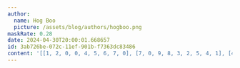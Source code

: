 ```yaml
---
author:
  name: Hog Boo
  picture: /assets/blog/authors/hogboo.png
maskRate: 0.28
date: 2024-04-30T20:00:01.668657
id: 3ab726be-072c-11ef-901b-f7363dc83486
content: '[[1, 2, 0, 0, 4, 5, 6, 7, 0], [7, 0, 9, 8, 3, 2, 5, 4, 1], [4, 3, 5, 0, 0, 0, 9, 2, 8], [6, 7, 3, 2, 5, 0, 0, 8, 9], [9, 5, 4, 7, 0, 0, 3, 6, 0], [0, 1, 0, 3, 6, 9, 7, 0, 4], [5, 0, 0, 4, 0, 1, 0, 3, 7], [2, 0, 7, 5, 9, 3, 4, 1, 6], [3, 4, 1, 6, 8, 7, 0, 9, 0]]'
---
```

